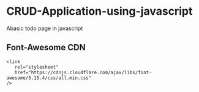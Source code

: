 # CRUD-Application-using-javascript
Abasic todo page in javascript
## Font-Awesome CDN 
```
<link
   rel="stylesheet"
   href="https://cdnjs.cloudflare.com/ajax/libs/font-awesome/5.15.4/css/all.min.css"
/>
```
